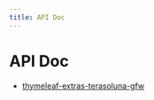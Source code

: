 ```yaml
---
title: API Doc
---
```


# API Doc

* [thymeleaf-extras-terasoluna-gfw](/thymeleaf-extras-terasoluna-gfw/index.html)
